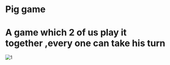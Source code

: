 # Pig game 

# A game which 2 of us play it together ,every one can take his turn 

![1](https://user-images.githubusercontent.com/91760639/187307182-4ab354d3-e3ac-4b2b-9ccc-6de7ef190716.jpg)
